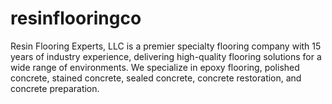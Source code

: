 # resinflooringco
Resin Flooring Experts, LLC is a premier specialty flooring company with 15 years of industry experience, delivering high-quality flooring solutions for a wide range of environments. We specialize in epoxy flooring, polished concrete, stained concrete, sealed concrete, concrete restoration, and concrete preparation.
